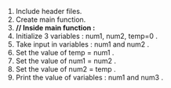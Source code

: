 <ol>
<li>Include header files.</li></li>
<li>Create main function.</li>
<li><b>// Inside main function :</b></li>
<li>Initialize 3 variables : num1, num2, temp=0 . </li>
<li>Take input in variables : num1 and num2 .</li>
<li>Set the value of temp = num1 .</li>
<li>Set the value of num1 = num2 .</li>
<li>Set the value of num2 = temp .</li>
<li>Print the value of variables : num1 and num3 .</li>
